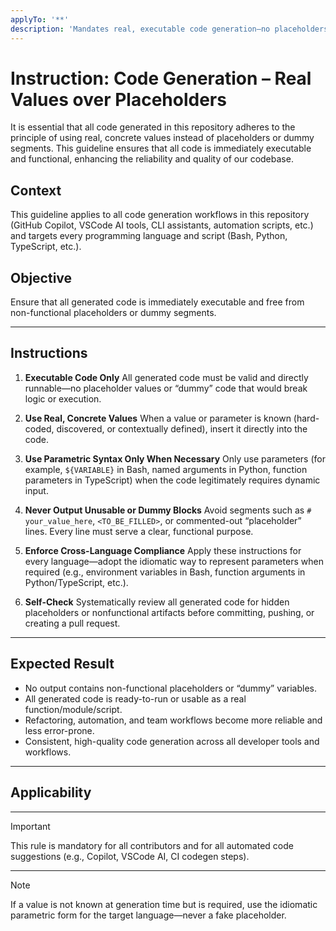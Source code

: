```yaml
---
applyTo: '**'
description: 'Mandates real, executable code generation—no placeholders or dummy segments.'
---
```



# Instruction: Code Generation – Real Values over Placeholders

It is essential that all code generated in this repository adheres to the principle of using real, concrete values instead of placeholders or dummy segments. This guideline ensures that all code is immediately executable and functional, enhancing the reliability and quality of our codebase.

## Context

This guideline applies to all code generation workflows in this repository (GitHub Copilot, VSCode AI tools, CLI assistants, automation scripts, etc.) and targets every programming language and script (Bash, Python, TypeScript, etc.).

## Objective

Ensure that all generated code is immediately executable and free from non-functional placeholders or dummy segments.

---

## Instructions

1. **Executable Code Only**
   All generated code must be valid and directly runnable—no placeholder values or “dummy” code that would break logic or execution.

2. **Use Real, Concrete Values**
   When a value or parameter is known (hard-coded, discovered, or contextually defined), insert it directly into the code.

3. **Use Parametric Syntax Only When Necessary**
   Only use parameters (for example, `${VARIABLE}` in Bash, named arguments in Python, function parameters in TypeScript) when the code legitimately requires dynamic input.

4. **Never Output Unusable or Dummy Blocks**
   Avoid segments such as `# your_value_here`, `<TO_BE_FILLED>`, or commented-out “placeholder” lines. Every line must serve a clear, functional purpose.

5. **Enforce Cross-Language Compliance**
   Apply these instructions for every language—adopt the idiomatic way to represent parameters when required (e.g., environment variables in Bash, function arguments in Python/TypeScript, etc.).

6. **Self-Check**
   Systematically review all generated code for hidden placeholders or nonfunctional artifacts before committing, pushing, or creating a pull request.

---

## Expected Result

- No output contains non-functional placeholders or “dummy” variables.
- All generated code is ready-to-run or usable as a real function/module/script.
- Refactoring, automation, and team workflows become more reliable and less error-prone.
- Consistent, high-quality code generation across all developer tools and workflows.

---

## Applicability

---
> [!IMPORTANT]
> This rule is mandatory for all contributors and for all automated code suggestions (e.g., Copilot, VSCode AI, CI codegen steps).

---

> [!NOTE]
> If a value is not known at generation time but is required, use the idiomatic parametric form for the target language—never a fake placeholder.
